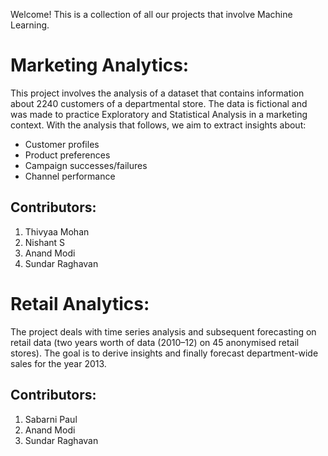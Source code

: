 Welcome! This is a collection of all our projects that involve Machine Learning.

# Marketing Analytics:

This project involves the analysis of a dataset that contains information about 2240 customers of a departmental store. The data is fictional and was made to practice Exploratory and Statistical Analysis in a marketing context. With the analysis that follows, we aim to extract insights about:

+ Customer profiles
+ Product preferences
+ Campaign successes/failures
+ Channel performance

## Contributors:

1. Thivyaa Mohan
2. Nishant S
3. Anand Modi
4. Sundar Raghavan

# Retail Analytics:

The project deals with time series analysis and subsequent forecasting on retail data (two years worth of data (2010–12) on 45 anonymised retail stores). The goal is to derive insights and finally forecast department-wide sales for the year 2013.

## Contributors:

1. Sabarni Paul
2. Anand Modi
3. Sundar Raghavan 
